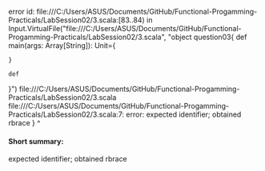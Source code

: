 error id: file:///C:/Users/ASUS/Documents/GitHub/Functional-Progamming-Practicals/LabSession02/3.scala:[83..84) in Input.VirtualFile("file:///C:/Users/ASUS/Documents/GitHub/Functional-Progamming-Practicals/LabSession02/3.scala", "object question03{
    def main(args: Array[String]): Unit={

    }

    def
}")
file:///C:/Users/ASUS/Documents/GitHub/Functional-Progamming-Practicals/LabSession02/3.scala
file:///C:/Users/ASUS/Documents/GitHub/Functional-Progamming-Practicals/LabSession02/3.scala:7: error: expected identifier; obtained rbrace
}
^
#### Short summary: 

expected identifier; obtained rbrace